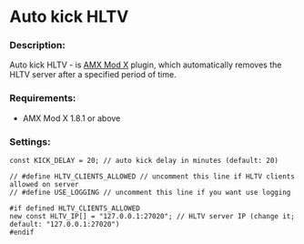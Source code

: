 # Auto kick HLTV

### Description:
Auto kick HLTV - is [AMX Mod X](https://github.com/alliedmodders/amxmodx) plugin, which automatically removes the HLTV server after a specified period of time.

### Requirements:
* AMX Mod X 1.8.1 or above

### Settings:
```
const KICK_DELAY = 20; // auto kick delay in minutes (default: 20)

// #define HLTV_CLIENTS_ALLOWED // uncomment this line if HLTV clients allowed on server
// #define USE_LOGGING // uncomment this line if you want use logging

#if defined HLTV_CLIENTS_ALLOWED
new const HLTV_IP[] = "127.0.0.1:27020"; // HLTV server IP (change it; default: "127.0.0.1:27020")
#endif
```
